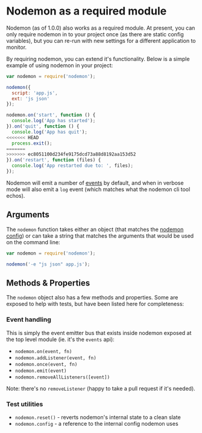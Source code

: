 # Nodemon as a required module

Nodemon (as of 1.0.0) also works as a required module. At present, you can only require nodemon in to your project once (as there are static config variables), but you can re-run with new settings for a different application to monitor.

By requiring nodemon, you can extend it's functionality. Below is a simple example of using nodemon in your project:

```js
var nodemon = require('nodemon');

nodemon({
  script: 'app.js',
  ext: 'js json'
});

nodemon.on('start', function () {
  console.log('App has started');
}).on('quit', function () {
  console.log('App has quit');
<<<<<<< HEAD
  process.exit();
=======
>>>>>>> ec8051100d234fe9175dcd73a88d8192aa153d52
}).on('restart', function (files) {
  console.log('App restarted due to: ', files);
});
```

Nodemon will emit a number of [events](https://github.com/remy/nodemon/blob/master/doc/events.md) by default, and when in verbose mode will also emit a `log` event (which matches what the nodemon cli tool echos).

## Arguments

The `nodemon` function takes either an object (that matches the [nodemon config](https://github.com/remy/nodemon#config-files)) or can take a string that matches the arguments that would be used on the command line:

```js
var nodemon = require('nodemon');

nodemon('-e "js json" app.js');
```

## Methods & Properties

The `nodemon` object also has a few methods and properties. Some are exposed to help with tests, but have been listed here for completeness:

### Event handling

This is simply the event emitter bus that exists inside nodemon exposed at the top level module (ie. it's the `events` api):

- `nodemon.on(event, fn)`
- `nodemon.addListener(event, fn)`
- `nodemon.once(event, fn)`
- `nodemon.emit(event)`
- `nodemon.removeAllListeners([event])`

Note: there's no `removeListener` (happy to take a pull request if it's needed).

### Test utilities

- `nodemon.reset()` - reverts nodemon's internal state to a clean slate
- `nodemon.config` - a reference to the internal config nodemon uses

